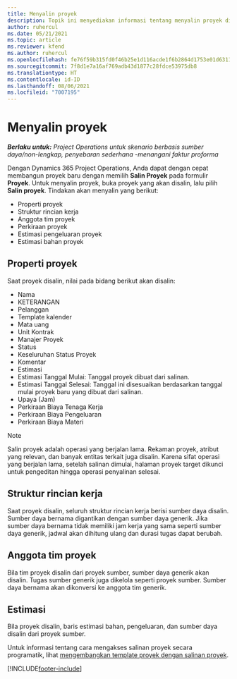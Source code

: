 ```yaml
---
title: Menyalin proyek
description: Topik ini menyediakan informasi tentang menyalin proyek di Dynamics 365 Project Operations.
author: ruhercul
ms.date: 05/21/2021
ms.topic: article
ms.reviewer: kfend
ms.author: ruhercul
ms.openlocfilehash: fe76f59b315fd0f46b25e1d116acde1f6b2864d1753e01d6311ea93ae7d116fc
ms.sourcegitcommit: 7f8d1e7a16af769adb43d1877c28fdce53975db8
ms.translationtype: HT
ms.contentlocale: id-ID
ms.lasthandoff: 08/06/2021
ms.locfileid: "7007195"
---
```

# <a name="copy-a-project"></a>Menyalin proyek

_**Berlaku untuk:** Project Operations untuk skenario berbasis sumber daya/non-lengkap, penyebaran sederhana -menangani faktur proforma_

Dengan Dynamics 365 Project Operations, Anda dapat dengan cepat membangun proyek baru dengan memilih **Salin Proyek** pada formulir **Proyek**. Untuk menyalin proyek, buka proyek yang akan disalin, lalu pilih **Salin proyek**. Tindakan akan menyalin yang berikut:

- Properti proyek 
- Struktur rincian kerja
- Anggota tim proyek
- Perkiraan proyek
- Estimasi pengeluaran proyek
- Estimasi bahan proyek

## <a name="project-properties"></a>Properti proyek

Saat proyek disalin, nilai pada bidang berikut akan disalin:

- Nama
- KETERANGAN
- Pelanggan
- Template kalender
- Mata uang
- Unit Kontrak
- Manajer Proyek
- Status
- Keseluruhan Status Proyek
- Komentar
- Estimasi
- Estimasi Tanggal Mulai: Tanggal proyek dibuat dari salinan.
- Estimasi Tanggal Selesai: Tanggal ini disesuaikan berdasarkan tanggal mulai proyek baru yang dibuat dari salinan.
- Upaya (Jam)
- Perkiraan Biaya Tenaga Kerja
- Perkiraan Biaya Pengeluaran
- Perkiraan Biaya Materi

> [!NOTE]
> Salin proyek adalah operasi yang berjalan lama. Rekaman proyek, atribut yang relevan, dan banyak entitas terkait juga disalin. Karena sifat operasi yang berjalan lama, setelah salinan dimulai, halaman proyek target dikunci untuk pengeditan hingga operasi penyalinan selesai.

## <a name="work-breakdown-structure"></a>Struktur rincian kerja

Saat proyek disalin, seluruh struktur rincian kerja berisi sumber daya disalin. Sumber daya bernama digantikan dengan sumber daya generik. Jika sumber daya bernama tidak memiliki jam kerja yang sama seperti sumber daya generik, jadwal akan dihitung ulang dan durasi tugas dapat berubah.

## <a name="project-team-members"></a>Anggota tim proyek

Bila tim proyek disalin dari proyek sumber, sumber daya generik akan disalin. Tugas sumber generik juga dikelola seperti proyek sumber. Sumber daya bernama akan dikonversi ke anggota tim generik.

## <a name="estimates"></a>Estimasi

Bila proyek disalin, baris estimasi bahan, pengeluaran, dan sumber daya disalin dari proyek sumber. 

Untuk informasi tentang cara mengakses salinan proyek secara programatik, lihat [mengembangkan template proyek dengan salinan proyek](dev-copy-project.md).


[!INCLUDE[footer-include](../includes/footer-banner.md)]
